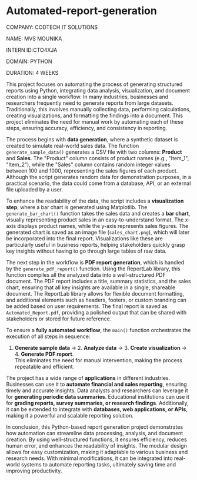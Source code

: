 # Automated-report-generation
COMPANY: CODTECH IT SOLUTIONS

NAME: MVS MOUNIKA 

INTERN ID:CTO4XJA

DOMAIN: PYTHON

DURATION: 4 WEEKS

This project focuses on automating the process of generating structured reports using Python, integrating data analysis, visualization, and document creation into a single workflow. In many industries, businesses and researchers frequently need to generate reports from large datasets. Traditionally, this involves manually collecting data, performing calculations, creating visualizations, and formatting the findings into a document. This project eliminates the need for manual work by automating each of these steps, ensuring accuracy, efficiency, and consistency in reporting.

The process begins with **data generation**, where a synthetic dataset is created to simulate real-world sales data. The function `generate_sample_data()` generates a CSV file with two columns: **Product** and **Sales**. The "Product" column consists of product names (e.g., "Item_1", "Item_2"), while the "Sales" column contains random integer values between 100 and 1000, representing the sales figures of each product. Although the script generates random data for demonstration purposes, in a practical scenario, the data could come from a database, API, or an external file uploaded by a user.

To enhance the readability of the data, the script includes a **visualization step**, where a bar chart is generated using Matplotlib. The `generate_bar_chart()` function takes the sales data and creates a **bar chart**, visually representing product sales in an easy-to-understand format. The x-axis displays product names, while the y-axis represents sales figures. The generated chart is saved as an image file (`sales_chart.png`), which will later be incorporated into the final report. Visualizations like these are particularly useful in business reports, helping stakeholders quickly grasp key insights without having to go through large tables of raw data.

The next step in the workflow is **PDF report generation**, which is handled by the `generate_pdf_report()` function. Using the ReportLab library, this function compiles all the analyzed data into a well-structured PDF document. The PDF report includes a title, summary statistics, and the sales chart, ensuring that all key insights are available in a single, shareable document. The ReportLab library allows for flexible document formatting, and additional elements such as headers, footers, or custom branding can be added based on user requirements. The final report is saved as `Automated_Report.pdf`, providing a polished output that can be shared with stakeholders or stored for future reference.

To ensure a **fully automated workflow**, the `main()` function orchestrates the execution of all steps in sequence:  
1. **Generate sample data** → 2. **Analyze data** → 3. **Create visualization** → 4. **Generate PDF report**.  
This eliminates the need for manual intervention, making the process repeatable and efficient.

The project has a wide range of **applications** in different industries. Businesses can use it to **automate financial and sales reporting**, ensuring timely and accurate insights. Data analysts and researchers can leverage it for **generating periodic data summaries**. Educational institutions can use it for **grading reports, survey summaries, or research findings**. Additionally, it can be extended to integrate with **databases, web applications, or APIs**, making it a powerful and scalable reporting solution.

In conclusion, this Python-based report generation project demonstrates how automation can streamline data processing, analysis, and document creation. By using well-structured functions, it ensures efficiency, reduces human error, and enhances the readability of insights. The modular design allows for easy customization, making it adaptable to various business and research needs. With minimal modifications, it can be integrated into real-world systems to automate reporting tasks, ultimately saving time and improving productivity. 


